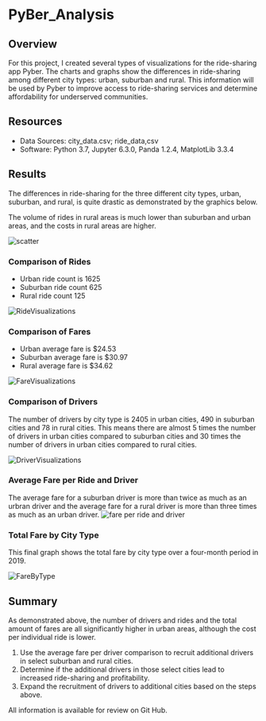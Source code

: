 # PyBer_Analysis

## Overview
For this project, I created several types of visualizations for the ride-sharing app Pyber.  The charts and graphs show the differences in ride-sharing among different city types: urban, suburban and rural. This information will be used by Pyber to improve access to ride-sharing services and determine affordability for underserved communities. 

## Resources
- Data Sources: city_data.csv; ride_data,csv
- Software: Python 3.7, Jupyter 6.3.0, Panda 1.2.4, MatplotLib 3.3.4

## Results
The differences in ride-sharing for the three different city types, urban, suburban, and rural, is quite drastic as demonstrated by the graphics below. 

The volume of rides in rural areas is much lower than suburban and urban areas, and the costs in rural areas are higher.   

![scatter](https://user-images.githubusercontent.com/90162669/138599660-4a43ed14-fd96-4263-b95e-8d02fc950522.png)

### Comparison of Rides
- Urban ride count is 1625
- Suburban ride count 625
- Rural ride count 125

![RideVisualizations](https://user-images.githubusercontent.com/90162669/138600964-20672152-0a9c-479c-bc81-69528a4d43b3.png)

### Comparison of Fares
- Urban average fare is $24.53 
- Suburban average fare is $30.97
- Rural average fare is $34.62 

![FareVisualizations](https://user-images.githubusercontent.com/90162669/138601013-23247421-6d8e-4d5a-8791-7bdc00075236.png)

### Comparison of Drivers
The number of drivers by city type is 2405 in urban cities, 490 in suburban cities and 78 in rural cities. This means there are almost 5 times the number of drivers in urban cities compared to suburban cities and 30 times the number of drivers in urban cities compared to rural cities.

![DriverVisualizations](https://user-images.githubusercontent.com/90162669/138601027-4c737647-4adc-4278-9463-daeaf75e76d8.png)

### Average Fare per Ride and Driver  
The average fare for a suburban driver is more than twice as much as an urbran driver and the average fare for a rural driver is more than three times as much as an urban driver. 
![fare per ride and driver](https://user-images.githubusercontent.com/90162669/138607762-ffefbc7c-b67a-45ea-94db-49d80f6a4281.png)

### Total Fare by City Type
This final graph shows the total fare by city type over a four-month period in 2019. 

![FareByType](https://user-images.githubusercontent.com/90162669/138599198-d614b3c2-4489-4d6b-8044-911c0e070c64.png)

## Summary
As demonstrated above, the number of drivers and rides and the total amount of fares are all significantly higher in urban areas, although the cost per individual ride is lower.    
1) Use the average fare per driver comparison to recruit additional drivers in select suburban and rural cities. 
2) Determine if the additional drivers in those select cities lead to increased ride-sharing and profitability. 
3) Expand the recruitment of drivers to additional cities based on the steps above. 

All information is available for review on Git Hub.
